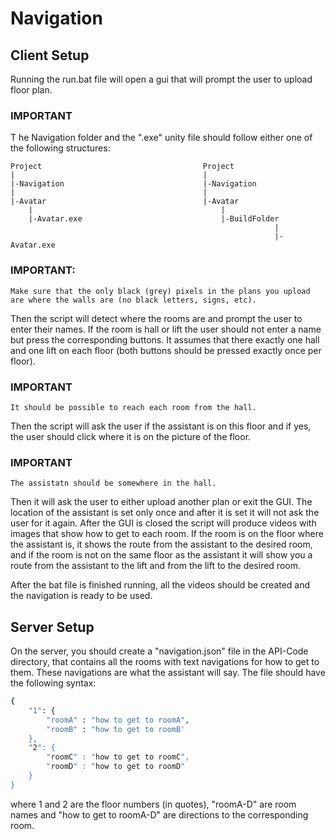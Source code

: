 # Navigation

## Client Setup

Running the run.bat file will open a gui that will prompt the user to upload floor plan.

### IMPORTANT
T	he Navigation folder and the ".exe" unity file should follow either one of the following structures:
	
	Project                                    Project
	|                                          |
	|-Navigation                               |-Navigation
	|                                          |
	|-Avatar                                   |-Avatar
		|                                          |
		|-Avatar.exe                               |-BuildFolder
		                                                       |
		                                                       |-Avatar.exe

### IMPORTANT:
	Make sure that the only black (grey) pixels in the plans you upload are where the walls are (no black letters, signs, etc).
    
Then the script will detect where the rooms are and prompt the user to enter their names. If the room is hall or lift the user should not enter a name but press the corresponding buttons. It assumes that there exactly one hall and one lift on each floor (both buttons should be pressed exactly once per floor).

### IMPORTANT
	It should be possible to reach each room from the hall.
	
Then the script will ask the user if the assistant is on this floor and if yes, the user should click where it is on the picture of the floor.

### IMPORTANT
	The assistatn should be somewhere in the hall.
	
Then it will ask the user to either upload another plan or exit the GUI. The location of the assistant is set only once and after it is set it will not ask the user for it again. After the GUI is closed the script will produce videos with images that show how to get to each room. If the room is on the floor where the assistant is, it shows the route from the assistant to the desired room, and if the room is not on the same floor as the assistant it will show you a route from the assistant to the lift and from the lift to the desired room.

After the bat file is finished running, all the videos should be created and the navigation is ready to be used.

## Server Setup

On the server, you should create a "navigation.json" file in the API-Code directory, that contains all the rooms with text navigations for how to get to them. These navigations are what the assistant will say. The file should have the following syntax:
```sh
{
	"1": {
		"roomA" : "how to get to roomA",
		"roomB" : "how to get to roomB'
	},
	"2": {
		"roomC" : "how to get to roomC",
		"roomD" : "how to get to roomD"
	}
}
```
where 1 and 2 are the floor numbers (in quotes), "roomA-D" are room names and "how to get to roomA-D" are directions to the corresponding room.
